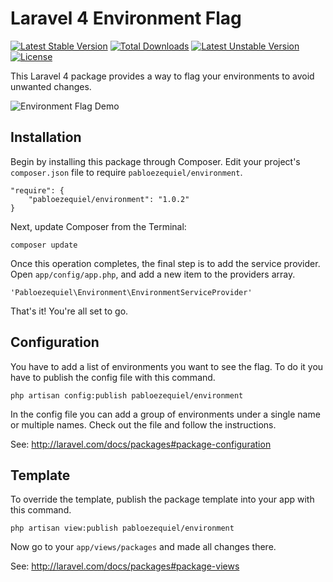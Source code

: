 Laravel 4 Environment Flag
==========================

[![Latest Stable Version](https://poser.pugx.org/pabloezequiel/environment/v/stable.svg)](https://packagist.org/packages/pabloezequiel/environment) [![Total Downloads](https://poser.pugx.org/pabloezequiel/environment/downloads.svg)](https://packagist.org/packages/pabloezequiel/environment) [![Latest Unstable Version](https://poser.pugx.org/pabloezequiel/environment/v/unstable.svg)](https://packagist.org/packages/pabloezequiel/environment) [![License](https://poser.pugx.org/pabloezequiel/environment/license.svg)](https://packagist.org/packages/pabloezequiel/environment)

This Laravel 4 package provides a way to flag your environments to avoid unwanted changes.

![Environment Flag Demo](http://pabloleone.com/resources/environment_flag.png)

## Installation

Begin by installing this package through Composer. Edit your project's `composer.json` file to require `pabloezequiel/environment`.

    "require": {
        "pabloezequiel/environment": "1.0.2"
    }

Next, update Composer from the Terminal:

    composer update

Once this operation completes, the final step is to add the service provider. Open `app/config/app.php`, and add a new item to the providers array.

    'Pabloezequiel\Environment\EnvironmentServiceProvider'

That's it! You're all set to go.

## Configuration

You have to add a list of environments you want to see the flag. To do it you have to publish the config file with this command.

    php artisan config:publish pabloezequiel/environment

In the config file you can add a group of environments under a single name or multiple names. Check out the file and follow the instructions.
 
See: http://laravel.com/docs/packages#package-configuration

## Template

To override the template, publish the package template into your app with this command.

    php artisan view:publish pabloezequiel/environment


Now go to your `app/views/packages` and made all changes there.

See: http://laravel.com/docs/packages#package-views
